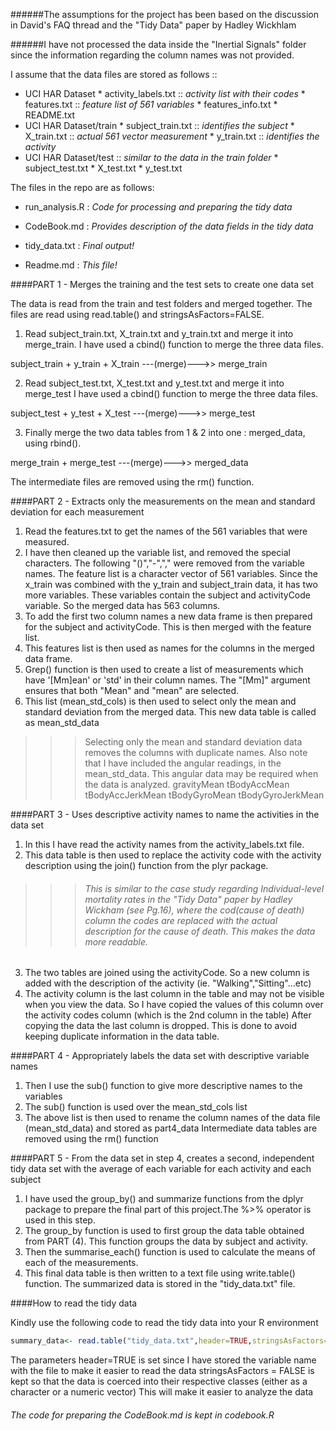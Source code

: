 ######The assumptions for the project has been based on the discussion in David's FAQ thread and the "Tidy Data" paper by Hadley Wickhlam

######I have not processed the data inside the "Inertial Signals" folder since the information regarding the column names was not provided. 

I assume that the data files are stored as follows ::

* UCI HAR Dataset
       * activity_labels.txt :: *activity list with their codes*
       * features.txt :: *feature list of 561 variables*
       * features_info.txt
       * README.txt
* UCI HAR Dataset/train
       * subject_train.txt :: *identifies the subject*
       * X_train.txt :: *actual 561 vector measurement*
       * y_train.txt :: *identifies the activity*
* UCI HAR Dataset/test :: *similar to the data in the train folder*
       * subject_test.txt
       * X_test.txt
       * y_test.txt

The files in the repo are as follows: 

* run_analysis.R : *Code for processing and preparing the tidy data*

* CodeBook.md : *Provides description of the data fields in the tidy data*

* tidy_data.txt : *Final output!*

* Readme.md : *This file!* 


####PART 1 - Merges the training and the test sets to create one data set


The data is read from the train and test folders and merged together. The files are read using read.table() and stringsAsFactors=FALSE.

1. Read subject_train.txt, X_train.txt and y_train.txt and merge it into merge_train. I have used a cbind() function to merge the three data files.

subject_train + y_train + X_train ---(merge)--->> merge_train 

2. Read subject_test.txt, X_test.txt and y_test.txt and merge it into merge_test
I have used a cbind() function to merge the three data files.

subject_test + y_test + X_test ---(merge)--->> merge_test 

3. Finally merge the two data tables from 1 & 2 into one : merged_data, using rbind().

merge_train + merge_test ---(merge)--->> merged_data

The intermediate files are removed using the rm() function.


####PART 2 - Extracts only the measurements on the mean and standard deviation for each measurement
         
1. Read the features.txt to get the names of the 561 variables that were 
measured.
2. I have then cleaned up the variable list, and removed the special characters. The following "()","-","," were removed from the variable names.
The feature list is a character vector of 561 variables. Since the x_train was combined with the y_train and subject_train data, it has two more variables. These variables contain the subject and activityCode variable. So the merged data has 563 columns. 
3. To add the first two column names a new data frame is then prepared for the subject and activityCode. This is then merged with the feature list.
4. This features list is then used as names for the columns in the merged data frame.
5. Grep() function is then used to create a list of measurements which have '[Mm]ean' or 'std' in their column names. The "[Mm]" argument ensures that both "Mean" and "mean" are selected.
6. This list (mean_std_cols) is then used to select only the mean and standard deviation from the merged data. This new data table is called as mean_std_data
>>>Selecting only the mean and standard deviation data removes the columns with duplicate names. 
>>>Also note that I have included the angular readings, in the mean_std_data. This angular data may be required when the data is analyzed. 
gravityMean
tBodyAccMean
tBodyAccJerkMean
tBodyGyroMean
tBodyGyroJerkMean

####PART 3 - Uses descriptive activity names to name the activities in the data set
         

1. In this I have read the activity names from the activity_labels.txt file.
2. This data table is then used to replace the activity code with the activity description using the join() function from the plyr package. 

>>><h6>This is similar to the case study regarding Individual-level mortality rates in the "Tidy Data" paper by Hadley Wickham (see Pg.16), where the cod(cause of death) column the codes are replaced with the actual description for the cause of death. This makes the data more readable.</h6>

3. The two tables are joined using the activityCode. So a new column is added with the description of the activity (ie. "Walking","Sitting"...etc)
4. The activity column is the last column in the table and may not be visible when you view the data. So I have copied the values of this column over the activity codes column (which is the 2nd column in the table) After copying the data the last column is dropped. This is done to avoid keeping duplicate information in the data table.

####PART 4 - Appropriately labels the data set with descriptive variable names
         

1. Then I use the sub() function to give more descriptive names to the variables
2. The sub() function is used over the mean_std_cols list
3. The above list is then used to rename the column names of the data file (mean_std_data) and stored as part4_data
Intermediate data tables are removed using the rm() function

####PART 5 - From the data set in step 4, creates a second, independent tidy data set with the average of each variable for each activity and each subject
                 

1. I have used the group_by() and summarize functions from the dplyr package to prepare the final part of this project.The %>% operator is used in this step.
2. The group_by function is used to first group the data table obtained from PART (4). This function groups the data by subject and activity.
3. Then the summarise_each() function is used to calculate the means of each of the measurements. 
4. This final data table is then written to a text file using write.table() function. The summarized data is stored in the "tidy_data.txt" file.


####How to read the tidy data

Kindly use the following code to read the tidy data into your R environment

```R
summary_data<- read.table("tidy_data.txt",header=TRUE,stringsAsFactors=FALSE)
```

The parameters header=TRUE is set since I have stored the variable name with the file to make it easier to read the data
stringsAsFactors = FALSE is kept so that the data is coerced into their respective classes (either as a character or a numeric vector)
This will make it easier to analyze the data 

<h6>The code for preparing the CodeBook.md is kept in codebook.R</h6>
<br>
<br>
<br>






